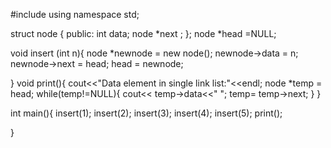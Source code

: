 #include<iostream>
using namespace std;

struct node {
	public:
	int data;
	node *next ; 
};
 node *head =NULL;
 
 void insert (int n){
 node *newnode = new node();
 newnode->data = n;
 newnode->next =  head;
 head = newnode;
 
 }
 void print(){
 	cout<<"Data element in single link list:"<<endl;
 	 node *temp = head;
 	  while(temp!=NULL){
 	  cout<<	temp->data<<" ";
 	     temp= temp->next;
	   }
 }
 
	
int main(){
	insert(1);
	insert(2);
	insert(3);
	insert(4);
	insert(5);
	print();
	
}
